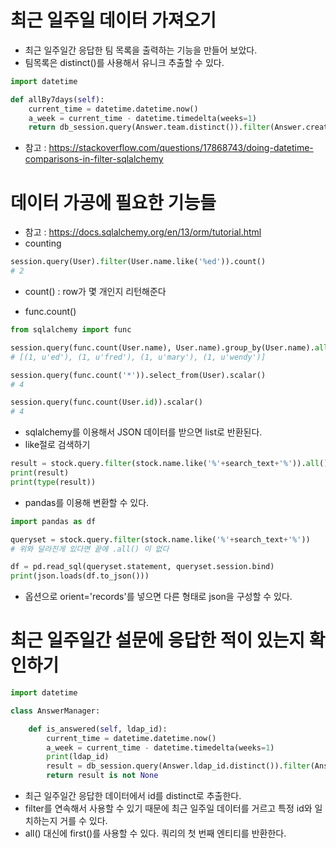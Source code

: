 # 최근 일주일 데이터 가져오기

- 최근 일주일간 응답한 팀 목록을 출력하는 기능을 만들어 보았다.
- 팀목록은 distinct()를 사용해서 유니크 추출할 수 있다.

```python
import datetime

def allBy7days(self):
    current_time = datetime.datetime.now()
    a_week = current_time - datetime.timedelta(weeks=1)
    return db_session.query(Answer.team.distinct()).filter(Answer.created_at > a_week).all()
```
- 참고 : https://stackoverflow.com/questions/17868743/doing-datetime-comparisons-in-filter-sqlalchemy

# 데이터 가공에 필요한 기능들
- 참고 : https://docs.sqlalchemy.org/en/13/orm/tutorial.html
- counting
```python
session.query(User).filter(User.name.like('%ed')).count()
# 2
```
  + count() : row가 몇 개인지 리턴해준다

- func.count()
```python
from sqlalchemy import func

session.query(func.count(User.name), User.name).group_by(User.name).all()
# [(1, u'ed'), (1, u'fred'), (1, u'mary'), (1, u'wendy')]

session.query(func.count('*')).select_from(User).scalar()
# 4

session.query(func.count(User.id)).scalar()
# 4

```

- sqlalchemy를 이용해서 JSON 데이터를 받으면 list로 반환된다.
- like절로 검색하기
```Python
result = stock.query.filter(stock.name.like('%'+search_text+'%')).all()
print(result)
print(type(result))
```

- pandas를 이용해 변환할 수 있다.
```python
import pandas as df

queryset = stock.query.filter(stock.name.like('%'+search_text+'%'))
# 위와 달라진게 있다면 끝에 .all() 이 없다

df = pd.read_sql(queryset.statement, queryset.session.bind)
print(json.loads(df.to_json()))
```
- 옵션으로 orient='records'를 넣으면 다른 형태로 json을 구성할 수 있다.


# 최근 일주일간 설문에 응답한 적이 있는지 확인하기

```python
import datetime

class AnswerManager:

    def is_answered(self, ldap_id):
        current_time = datetime.datetime.now()
        a_week = current_time - datetime.timedelta(weeks=1)
        print(ldap_id)
        result = db_session.query(Answer.ldap_id.distinct()).filter(Answer.created_at > a_week).filter(Answer.ldap_id == ldap_id).first()
        return result is not None
```
- 최근 일주일간 응답한 데이터에서 id를 distinct로 추출한다.
- filter를 연속해서 사용할 수 있기 때문에 최근 일주일 데이터를 거르고 특정 id와 일치하는지 거를 수 있다.
- all() 대신에 first()를 사용할 수 있다. 쿼리의 첫 번째 엔티티를 반환한다.
